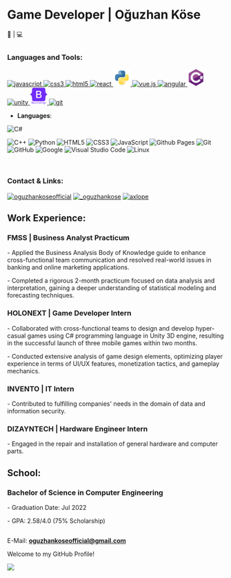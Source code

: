 <h1 align="left">Game Developer | Oğuzhan Köse</h1>
<p align="left">

🚀  | 💻 
##
<h3 align="left">Languages and Tools:</h3>
<p align="left"> 
<a href="https://www.javascript.com/" target="_blank" rel="noreferrer"> <img src="https://cdn.jsdelivr.net/gh/devicons/devicon/icons/javascript/javascript-original.svg" alt="javascript" width="40" height="40"/> </a> <a href="https://www.w3schools.com/css/" target="_blank" rel="noreferrer"> <img src="https://cdn.jsdelivr.net/gh/devicons/devicon/icons/css3/css3-original.svg" alt="css3" width="40" height="40"/> </a> <a href="https://www.w3.org/html/" target="_blank" rel="noreferrer"> <img src="https://cdn.jsdelivr.net/gh/devicons/devicon/icons/html5/html5-original.svg" alt="html5" width="40" height="40"/> </a> <a href="https://react.dev/" target="_blank" rel="noreferrer"> <img src="https://cdn.jsdelivr.net/gh/devicons/devicon/icons/react/react-original-wordmark.svg" alt="react" width="40" height="40"/> </a> <a href="https://www.python.org" target="_blank" rel="noreferrer"> <img src="https://raw.githubusercontent.com/devicons/devicon/master/icons/python/python-original.svg" alt="python" width="40" height="40"/> </a> <a href="https://vuejs.org/" target="_blank" rel="noreferrer"> <img src="https://cdn.jsdelivr.net/gh/devicons/devicon/icons/vuejs/vuejs-original-wordmark.svg" alt="vue.js" width="40" height="40"/> </a> <a href="https://angular.io/" target="_blank" rel="noreferrer"> <img src="https://cdn.jsdelivr.net/gh/devicons/devicon/icons/angularjs/angularjs-original.svg" alt="angular" width="40" height="40"/> </a> <a href="https://www.w3schools.com/cs/" target="_blank" rel="noreferrer"> <img src="https://raw.githubusercontent.com/devicons/devicon/master/icons/csharp/csharp-original.svg" alt="csharp" width="40" height="40"/> </a> <a href="https://unity.com/" target="_blank" rel="noreferrer"> <img src="https://www.vectorlogo.zone/logos/unity3d/unity3d-icon.svg" alt="unity" width="40" height="40"/> </a>  <a href="https://getbootstrap.com" target="_blank" rel="noreferrer"> <img src="https://raw.githubusercontent.com/devicons/devicon/master/icons/bootstrap/bootstrap-plain-wordmark.svg" alt="bootstrap" width="40" height="40"/> </a> <a href="https://git-scm.com/" target="_blank" rel="noreferrer"> <img src="https://www.vectorlogo.zone/logos/git-scm/git-scm-icon.svg" alt="git" width="40" height="40"/> </a> 

<p align="center">

- **Languages**:
    
![C#](https://img.shields.io/badge/C-Sharp%20-%2300599C.svg?style=for-the-badge&logo=csharp&logoColor=%23FFFFFF)

![C++](https://img.shields.io/badge/C++%20-%2300599C.svg?style=for-the-badge&logo=c%2B%2B&logoColor=white)
![Python](https://img.shields.io/badge/Python%20-%2314354C.svg?style=for-the-badge&logo=python&logoColor=white)
![HTML5](https://img.shields.io/badge/HTML5%20-%23E34F26.svg?style=for-the-badge&logo=html5&logoColor=white)
![CSS3](https://img.shields.io/badge/CSS%20-%231572B6.svg?style=for-the-badge&logo=css3&logoColor=white)
![JavaScript](https://img.shields.io/badge/JavaScript%20-%23F7DF1E.svg?style=for-the-badge&logo=javascript&logoColor=black)
![Github Pages](https://img.shields.io/badge/GitHub%20Pages-%23327FC7.svg?style=for-the-badge&logo=github&logoColor=white)
![Git](https://img.shields.io/badge/git-%23F05033.svg?style=for-the-badge&logo=git&logoColor=white)
![GitHub](https://img.shields.io/badge/github-%23121011.svg?style=for-the-badge&logo=github&logoColor=white)
![Google](https://img.shields.io/badge/google-%234285F4.svg?style=for-the-badge&logo=google&logoColor=white)
![Visual Studio Code](https://img.shields.io/badge/Visual%20Studio%20Code-0078d7.svg?style=for-the-badge&logo=visual-studio-code&logoColor=white)
![Linux](https://img.shields.io/badge/Linux-FCC624?style=for-the-badge&logo=linux&logoColor=black)

<br>  

<h3 align="left">Contact & Links:</h3>
<p align="left">
<a href="https://linkedin.com/in/oguzhankoseofficial" target="blank"><img align="center" src="https://raw.githubusercontent.com/rahuldkjain/github-profile-readme-generator/master/src/images/icons/Social/linked-in-alt.svg" alt="oguzhankoseofficial" height="30" width="40" /></a>
<a href="https://instagram.com/_oguzhankose" target="blank"><img align="center" src="https://raw.githubusercontent.com/rahuldkjain/github-profile-readme-generator/master/src/images/icons/Social/instagram.svg" alt="_oguzhankose" height="30" width="40" /></a>
<a href="https://www.hackerrank.com/axlope" target="blank"><img align="center" src="https://raw.githubusercontent.com/rahuldkjain/github-profile-readme-generator/master/src/images/icons/Social/hackerrank.svg" alt="axlope" height="30" width="40" /></a>
</p>

##

<h2 align="left">Work Experience:</h2>

<h3 align="left">FMSS | Business Analyst Practicum</h3>
<p align="left">
- Applied the Business Analysis Body of Knowledge guide to enhance cross-functional team communication and resolved real-world issues in banking and online marketing applications.
  <p> </p>
- Completed a rigorous 2-month practicum focused on data analysis and interpretation, gaining a deeper understanding of statistical modeling and forecasting techniques.
  <p> </p>

  <h3 align="left">HOLONEXT | Game Developer Intern</h3>
<p align="left">
- Collaborated with cross-functional teams to design and develop hyper-casual games using C# programming language in Unity 3D engine, resulting in the successful launch of three mobile games within two months.
  <p> </p>
- Conducted extensive analysis of game design elements, optimizing player experience in terms of UI/UX features, monetization tactics, and gameplay mechanics.
  <p> </p>

  <h3 align="left">INVENTO | IT Intern</h3>
<p align="left">
- Contributed to fulfilling companies' needs in the domain of data and information security.
  <p> </p>

  <h3 align="left">DIZAYNTECH | Hardware Engineer Intern</h3>
<p align="left">
- Engaged in the repair and installation of general hardware and computer parts.
  <p> </p>

##

<h2 align="left">School:</h2>
<h3 align="left">Bachelor of Science in Computer Engineering</h3>

<p align="left">
- Graduation Date: Jul 2022
    <p> </p>
- GPA: 2.58/4.0 (75% Scholarship)

##

E-Mail: **oguzhankoseofficial@gmail.com**

Welcome to my GitHub Profile!

![](https://komarev.com/ghpvc/?username=your-github-username)
